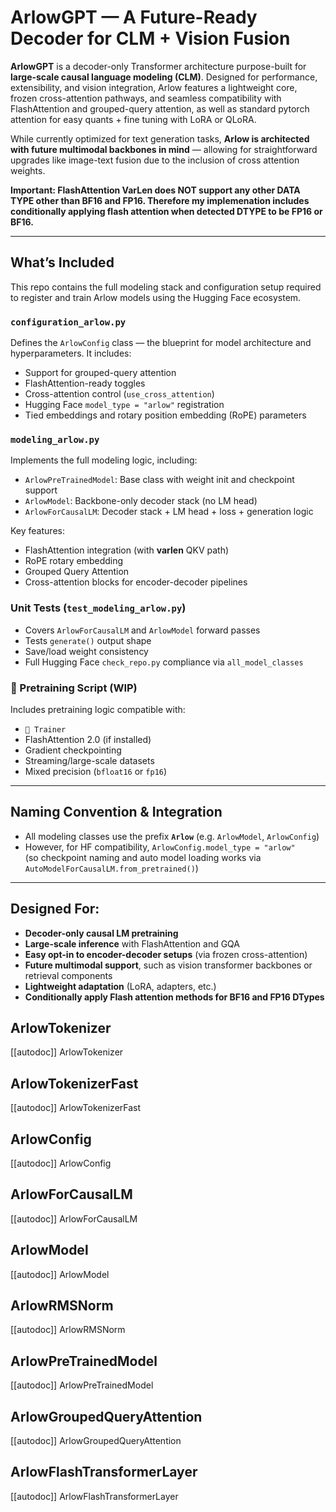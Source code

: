 # ArlowGPT — A Future-Ready Decoder for CLM + Vision Fusion

**ArlowGPT** is a decoder-only Transformer architecture purpose-built for **large-scale causal language modeling (CLM)**. Designed for performance, extensibility, and vision integration, Arlow features a lightweight core, frozen cross-attention pathways, and seamless compatibility with FlashAttention and grouped-query attention, as well as standard pytorch attention for easy quants + fine tuning with LoRA or QLoRA.

While currently optimized for text generation tasks, **Arlow is architected with future multimodal backbones in mind** — allowing for straightforward upgrades like image-text fusion due to the inclusion of cross attention weights.

**Important: FlashAttention VarLen does NOT support any other DATA TYPE other than **BF16** and **FP16**. Therefore my implemenation includes conditionally applying flash attention when detected DTYPE to be FP16 or BF16.**

---

## What’s Included

This repo contains the full modeling stack and configuration setup required to register and train Arlow models using the Hugging Face ecosystem.

### `configuration_arlow.py`
Defines the `ArlowConfig` class — the blueprint for model architecture and hyperparameters. It includes:
- Support for grouped-query attention
- FlashAttention-ready toggles
- Cross-attention control (`use_cross_attention`)
- Hugging Face `model_type = "arlow"` registration
- Tied embeddings and rotary position embedding (RoPE) parameters

### `modeling_arlow.py`
Implements the full modeling logic, including:
- `ArlowPreTrainedModel`: Base class with weight init and checkpoint support
- `ArlowModel`: Backbone-only decoder stack (no LM head)
- `ArlowForCausalLM`: Decoder stack + LM head + loss + generation logic

Key features:
- FlashAttention integration (with **varlen** QKV path)
- RoPE rotary embedding
- Grouped Query Attention
- Cross-attention blocks for encoder-decoder pipelines

### Unit Tests (`test_modeling_arlow.py`)
- Covers `ArlowForCausalLM` and `ArlowModel` forward passes
- Tests `generate()` output shape
- Save/load weight consistency
- Full Hugging Face `check_repo.py` compliance via `all_model_classes`

### 🔁 Pretraining Script (WIP)
Includes pretraining logic compatible with:
- `🤗 Trainer`
- FlashAttention 2.0 (if installed)
- Gradient checkpointing
- Streaming/large-scale datasets
- Mixed precision (`bfloat16` or `fp16`) 

---

## Naming Convention & Integration

- All modeling classes use the prefix **`Arlow`** (e.g. `ArlowModel`, `ArlowConfig`)
- However, for HF compatibility, `ArlowConfig.model_type = "arlow"`  
  (so checkpoint naming and auto model loading works via `AutoModelForCausalLM.from_pretrained()`)

---

## Designed For:

- **Decoder-only causal LM pretraining**
- **Large-scale inference** with FlashAttention and GQA
- **Easy opt-in to encoder-decoder setups** (via frozen cross-attention)
- **Future multimodal support**, such as vision transformer backbones or retrieval components
- **Lightweight adaptation** (LoRA, adapters, etc.)
- **Conditionally apply Flash attention methods for BF16 and FP16 DTypes**

## ArlowTokenizer
[[autodoc]] ArlowTokenizer

## ArlowTokenizerFast
[[autodoc]] ArlowTokenizerFast

## ArlowConfig
[[autodoc]] ArlowConfig

## ArlowForCausalLM
[[autodoc]] ArlowForCausalLM

## ArlowModel
[[autodoc]] ArlowModel

## ArlowRMSNorm
[[autodoc]] ArlowRMSNorm

## ArlowPreTrainedModel
[[autodoc]] ArlowPreTrainedModel

## ArlowGroupedQueryAttention
[[autodoc]] ArlowGroupedQueryAttention

## ArlowFlashTransformerLayer
[[autodoc]] ArlowFlashTransformerLayer
